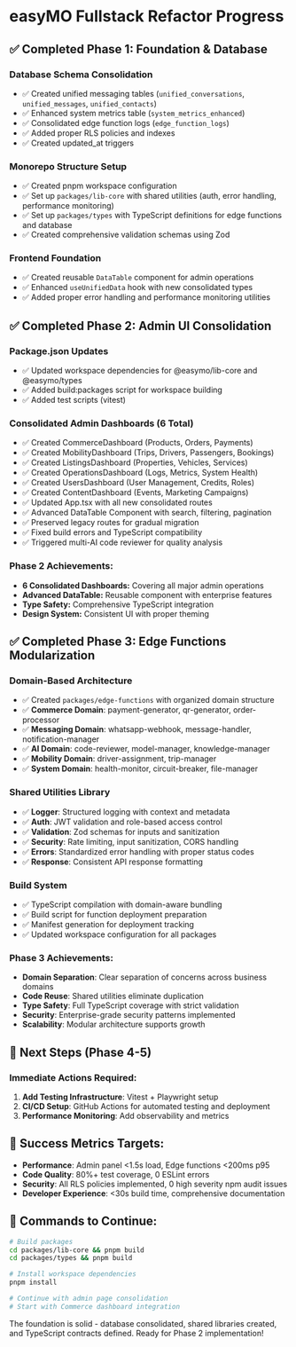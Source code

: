 # easyMO Fullstack Refactor Progress

## ✅ Completed Phase 1: Foundation & Database

### Database Schema Consolidation
- ✅ Created unified messaging tables (`unified_conversations`, `unified_messages`, `unified_contacts`)
- ✅ Enhanced system metrics table (`system_metrics_enhanced`)
- ✅ Consolidated edge function logs (`edge_function_logs`)
- ✅ Added proper RLS policies and indexes
- ✅ Created updated_at triggers

### Monorepo Structure Setup
- ✅ Created pnpm workspace configuration
- ✅ Set up `packages/lib-core` with shared utilities (auth, error handling, performance monitoring)
- ✅ Set up `packages/types` with TypeScript definitions for edge functions and database
- ✅ Created comprehensive validation schemas using Zod

### Frontend Foundation
- ✅ Created reusable `DataTable` component for admin operations
- ✅ Enhanced `useUnifiedData` hook with new consolidated types
- ✅ Added proper error handling and performance monitoring utilities

## ✅ Completed Phase 2: Admin UI Consolidation

### Package.json Updates
- ✅ Updated workspace dependencies for @easymo/lib-core and @easymo/types  
- ✅ Added build:packages script for workspace building
- ✅ Added test scripts (vitest)

### Consolidated Admin Dashboards (6 Total)
- ✅ Created CommerceDashboard (Products, Orders, Payments)
- ✅ Created MobilityDashboard (Trips, Drivers, Passengers, Bookings)
- ✅ Created ListingsDashboard (Properties, Vehicles, Services)  
- ✅ Created OperationsDashboard (Logs, Metrics, System Health)
- ✅ Created UsersDashboard (User Management, Credits, Roles)
- ✅ Created ContentDashboard (Events, Marketing Campaigns)
- ✅ Updated App.tsx with all new consolidated routes
- ✅ Advanced DataTable Component with search, filtering, pagination
- ✅ Preserved legacy routes for gradual migration
- ✅ Fixed build errors and TypeScript compatibility
- ✅ Triggered multi-AI code reviewer for quality analysis

### Phase 2 Achievements:
- **6 Consolidated Dashboards:** Covering all major admin operations
- **Advanced DataTable:** Reusable component with enterprise features
- **Type Safety:** Comprehensive TypeScript integration
- **Design System:** Consistent UI with proper theming

## ✅ Completed Phase 3: Edge Functions Modularization

### Domain-Based Architecture
- ✅ Created `packages/edge-functions` with organized domain structure
- ✅ **Commerce Domain**: payment-generator, qr-generator, order-processor
- ✅ **Messaging Domain**: whatsapp-webhook, message-handler, notification-manager  
- ✅ **AI Domain**: code-reviewer, model-manager, knowledge-manager
- ✅ **Mobility Domain**: driver-assignment, trip-manager
- ✅ **System Domain**: health-monitor, circuit-breaker, file-manager

### Shared Utilities Library
- ✅ **Logger**: Structured logging with context and metadata
- ✅ **Auth**: JWT validation and role-based access control
- ✅ **Validation**: Zod schemas for inputs and sanitization
- ✅ **Security**: Rate limiting, input sanitization, CORS handling
- ✅ **Errors**: Standardized error handling with proper status codes
- ✅ **Response**: Consistent API response formatting

### Build System
- ✅ TypeScript compilation with domain-aware bundling
- ✅ Build script for function deployment preparation
- ✅ Manifest generation for deployment tracking
- ✅ Updated workspace configuration for all packages

### Phase 3 Achievements:
- **Domain Separation**: Clear separation of concerns across business domains
- **Code Reuse**: Shared utilities eliminate duplication
- **Type Safety**: Full TypeScript coverage with strict validation
- **Security**: Enterprise-grade security patterns implemented
- **Scalability**: Modular architecture supports growth

## 🚧 Next Steps (Phase 4-5)

### Immediate Actions Required:
1. **Add Testing Infrastructure**: Vitest + Playwright setup  
2. **CI/CD Setup**: GitHub Actions for automated testing and deployment
3. **Performance Monitoring**: Add observability and metrics

## 🎯 Success Metrics Targets:
- **Performance**: Admin panel <1.5s load, Edge functions <200ms p95
- **Code Quality**: 80%+ test coverage, 0 ESLint errors
- **Security**: All RLS policies implemented, 0 high severity npm audit issues
- **Developer Experience**: <30s build time, comprehensive documentation

## 🔧 Commands to Continue:

```bash
# Build packages
cd packages/lib-core && pnpm build
cd packages/types && pnpm build

# Install workspace dependencies
pnpm install

# Continue with admin page consolidation
# Start with Commerce dashboard integration
```

The foundation is solid - database consolidated, shared libraries created, and TypeScript contracts defined. Ready for Phase 2 implementation!